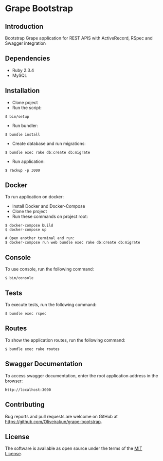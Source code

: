 # Grape Bootstrap

## Introduction

Bootstrap Grape application for REST APIS with ActiveRecord, RSpec and Swagger integration

## Dependencies

- Ruby 2.3.4
- MySQL

## Installation

- Clone poject
- Run the script:

 ```shell
 $ bin/setup
 ```

- Run bundler:

 ```shell
 $ bundle install
 ```

- Create database and run migrations:

 ```shell
 $ bundle exec rake db:create db:migrate
 ```

- Run application:

 ```shell
 $ rackup -p 3000
 ```

## Docker

To run application on docker:

- Install Docker and Docker-Compose
- Clone the project
- Run these commands on project root:

```shell
$ docker-compose build
$ docker-compose up

# Open another terminal and run:
$ docker-compose run web bundle exec rake db:create db:migrate
```

## Console

To use console, run the following command:

```shell
$ bin/console
```

## Tests

To execute tests, run the following command:

```shell
$ bundle exec rspec
```

## Routes

To show the application routes, run the following command:

```shell
$ bundle exec rake routes
```

## Swagger Documentation

To access swagger documentation, enter the root application address in the browser:

```shell
http://localhost:3000
```

## Contributing

Bug reports and pull requests are welcome on GitHub at https://github.com/Oliveirakun/grape-bootstrap.

## License

The software is available as open source under the terms of the [MIT License](http://opensource.org/licenses/MIT).